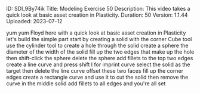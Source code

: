 ID: SDl_9By74ik
Title: Modeling Exercise 50
Description: This video takes a quick look at basic asset creation in Plasticity.
Duration: 50
Version: 1.1.44
Uploaded: 2023-07-12

yum yum Floyd here with a quick look at
basic asset creation in Plasticity
let's build the simple part start by
creating a solid with the corner Cube
tool use the cylinder tool to create a
hole through the solid create a sphere
the diameter of the width of the solid
fill up the two edges that make up the
hole then shift-click the sphere delete
the sphere add fillets to the top two
edges
create a line curve and press shift I
for imprint curve select the solid as
the target then delete the line curve
offset these two faces fill up the
corner edges create a rectangle curve
and use it to cut the solid then remove
the curve in the middle solid add
fillets to all edges and you're all set
